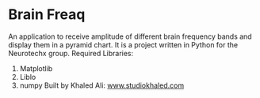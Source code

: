 # Brain Freaq
An application to receive amplitude of different brain frequency bands and display them in a pyramid chart. It is a project written in Python for the Neurotechx group.
Required Libraries:
1) Matplotlib 
2) Liblo
3) numpy
Built by Khaled Ali: www.studiokhaled.com
